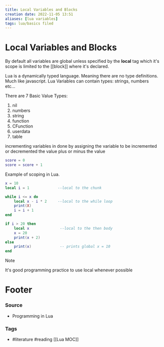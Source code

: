 ```yaml
---
title: Local Variables and Blocks
creation date: 2022-11-05 13:51
aliases: [lua variables]
tags: lua/basics filed
---
```


# Local Variables and Blocks
By default all variables are global unless specified by the **local** tag which it's scope is limited to the [[block]] where it's declared. 

Lua is a dynamically typed language. Meaning there are no type definitions. Much like javascript. Lua Variables can contain types: strings, numbers etc...

There are 7 Basic Value Types:
 1. nil
 2. numbers
 3. string
 4. function
 5. CFunction
 6. userdata
 7. table

incrementing variables in done by assigning the variable to be incremented or decremented the value plus or minus the value
```lua
score = 0
score = score + 1
```

Example of scoping in Lua. 
```lua
x = 10
local i = 1             --local to the chunk

while i <= x do
	local x - i * 2     --local to the while loop
	print(X)
	i = i + 1
end

if i > 20 then
	local x              --local to the then body
	x = 20
	print(x + 2)
else
	print(x)             -- prints global x = 10
end
```

> [!note]
> It's good programming practice to use local whenever possible

# Footer
### Source
- Programming in Lua
### Tags
- #literature #reading
[[Lua MOC]]
